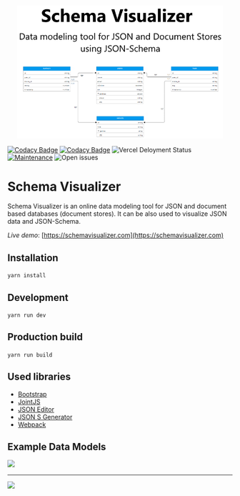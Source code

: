 <p align="center">
  <img width="460"  src="docs/img/schema-visualizer-social-banner-cut.png">
</p>

[![Codacy Badge](https://api.codacy.com/project/badge/Grade/f98c5a7017294bc5b5649e8101739007)](https://app.codacy.com/gh/shamilnabiyev/schema-visualizer?utm_source=github.com&utm_medium=referral&utm_content=shamilnabiyev/schema-visualizer&utm_campaign=Badge_Grade_Settings)
[![Codacy Badge](https://app.codacy.com/project/badge/Grade/11431b3a2e4948cbbb0dd3ec94ec07a7)](https://www.codacy.com/gh/shamilnabiyev/schema-visualizer/dashboard?utm_source=github.com&amp;utm_medium=referral&amp;utm_content=shamilnabiyev/schema-visualizer&amp;utm_campaign=Badge_Grade)
![Vercel Deloyment Status](http://therealsujitk-vercel-badge.vercel.app/?app=schemavisualizer&style=flat-square&logo=false)
[![Maintenance](https://img.shields.io/badge/Maintained%3F-yes-green.svg?style=flat-square)](https://github.com/shamilnabiyev/schema-visualizer-v2?style=flat-square)
![Open issues](https://img.shields.io/github/issues/shamilnabiyev/schema-visualizer?style=flat-square)


# Schema Visualizer

Schema Visualizer is an online data modeling tool for JSON and document based databases (document stores). It can be also used to visualize JSON data and JSON-Schema.

*Live demo*: [https://schemavisualizer.com](https://schemavisualizer.com)

## Installation

```yarn install```

## Development 

```yarn run dev```

## Production build

```yarn run build```

## Used libraries

  * [Bootstrap](https://github.com/twbs/bootstrap)
  * [JointJS](https://github.com/clientIO/joint)
  * [JSON Editor](https://github.com/josdejong/jsoneditor)
  * [JSON S Generator](https://github.com/mowgliLab/json-s-gen)
  * [Webpack](https://github.com/webpack/webpack)

## Example Data Models

<img src="docs/img/movie-lens-db-schema.png"> 

<hr>

<img src="docs/img/migcast-db-schema.png"> 

